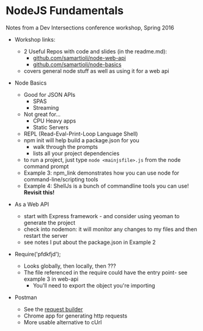 NodeJS Fundamentals
=========================
Notes from a Dev Intersections conference workshop, Spring 2016 

- Workshop links:
    - 2 Useful Repos with code and slides (in the readme.md):
        - [github.com/samartioli/node-web-api](github.com/samartioli/node-web-api)
        - [github.com/samartioli/node-basics](github.com/samartioli/node-basics)    
    - covers general node stuff as well as using it for a web api

- Node Basics
    - Good for JSON APIs
        - SPAS
        - Streaming
    - Not great for...
        - CPU Heavy apps
        - Static Servers
    - REPL (Read-Eval-Print-Loop Language Shell)
    - npm init will help build a package.json for you
        - walk through the prompts
        - lists all your project dependencies
    - to run a project, just type `node <mainjsfile>.js` from the node command prompt
    - Example 3: npm_link demonstrates how you can use node for command-line/scripting tools
    - Example 4: ShellJs is a bunch of commandline tools you can use!  **Revisit this!**

- As a Web API
    - start with Express framework - and consider using yeoman to generate the project
    - check into nodemon: it will monitor any changes to my files and then restart the server
    - see notes I put about the package.json in Example 2

- Require('pfdkfjd');
    - Looks globally, then locally, then ???
    - The file referenced in the require could have the entry point- see example 3 in web-api
        - You'll need to export the object you're importing

- Postman
    - See the [request builder](https://www.getpostman.com/)
    - Chrome app for generating http requests
    - More usable alternative to cUrl
